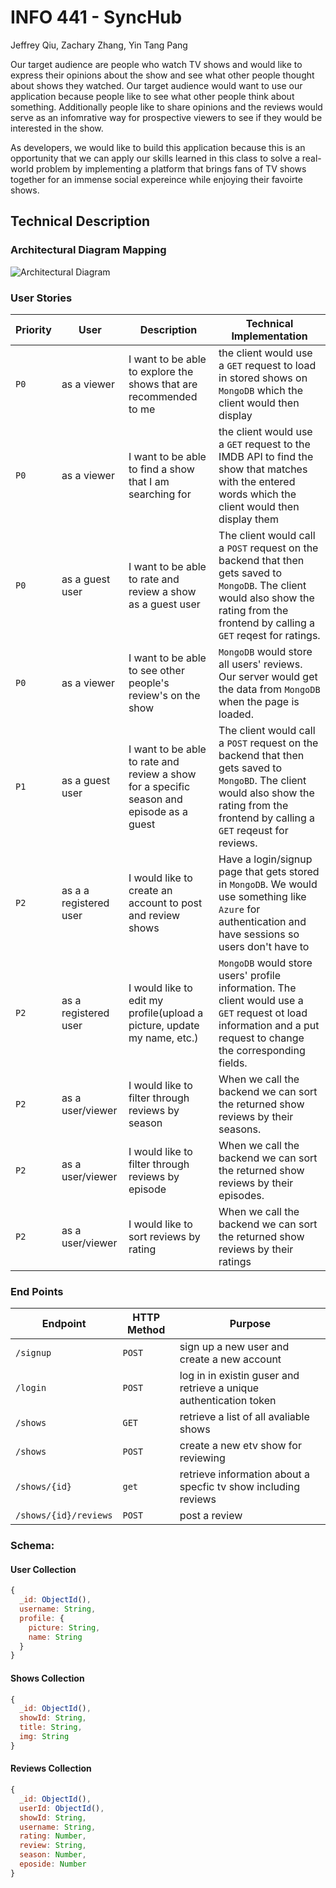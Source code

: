 # INFO 441 - SyncHub

Jeffrey Qiu, Zachary Zhang, Yin Tang Pang

Our target audience are people who watch TV shows and would like to express their opinions about the show and see what other people thought about shows they watched. Our target audience would want to use our application because people like to see what other people think about something. Additionally people like to share opinions and the reviews would serve as an infomrative way for prospective viewers to see if they would be interested in the show.

As developers, we would like to build this application because this is an opportunity that we can apply our skills learned in this class to solve a real-world problem by implementing a platform that brings fans of TV shows together for an immense social expereince while enjoying their favoirte shows.

## Technical Description

### Architectural Diagram Mapping

![Architectural Diagram](https://user-images.githubusercontent.com/37636251/217921328-6879213d-d53a-4a00-8b8f-72c13958e4dd.jpg)

### User Stories

| Priority | User | Description | Technical Implementation |
| ---------|------|-------------|-------------------------|
|  `P0`    | as a viewer | I want to be able to explore the shows that are recommended to me | the client would use a `GET` request to load in stored shows on `MongoDB` which the client would then display |
|  `P0`    | as a viewer | I want to be able to find a show that I am searching for | the client would use a `GET` request to the IMDB API to find the show that matches with the entered words which the client would then display them |
|  `P0`    | as a guest user | I want to be able to rate and review a show as a guest user| The client would call a `POST` request on the backend that then gets saved to `MongoDB`. The client would also show the rating from the frontend by calling a `GET` reqest for ratings. 
|  `P0`    | as a viewer | I want to be able to see other people's review's on the show | `MongoDB` would store all users' reviews. Our server would get the data from `MongoDB` when the page is loaded.
|  `P1`    | as a guest user | I want to be able to rate and review a show for a specific season and episode as a guest | The client would call a `POST` request on the backend that then gets saved to `MongoBD`. The client would also show the rating from the frontend by calling a `GET` reqeust for reviews.
|  `P2`    | as a a registered user | I would like to create an account to post and review shows | Have a login/signup page that gets stored in `MongoDB`. We would use something like `Azure` for authentication and have sessions so users don't have to 
|  `P2`    | as a registered user | I would like to edit my profile(upload a picture, update my name, etc.) | `MongoDB` would store users' profile information. The client would use a `GET` request ot load information and a put request to change the corresponding fields.
|  `P2`    | as a user/viewer | I would like to filter through reviews by season | When we call the backend we can sort the returned show reviews by their seasons.
|  `P2`    | as a user/viewer | I would like to filter through reviews by episode | When we call the backend we can sort the returned show reviews by their episodes.
|  `P2`    | as a user/viewer | I would like to sort reviews by rating | When we call the backend we can sort the returned show reviews by their ratings


### End Points

| Endpoint | HTTP Method | Purpose |
|----------|-------------|---------|
| `/signup`| `POST`      | sign up a new user and create a new account |
| `/login` | `POST`      | log in in existin guser and retrieve a unique authentication token |
| `/shows` | `GET`       | retrieve a list of all avaliable shows |
| `/shows` | `POST`      | create a new etv show for reviewing |
| `/shows/{id}` |  `get` | retrieve information about a specfic tv show including reviews |
| `/shows/{id}/reviews`| `POST` | post a review |

### Schema:

#### User Collection

```js
{
  _id: ObjectId(),
  username: String,
  profile: {
    picture: String,
    name: String
  }
}
```

#### Shows Collection

```js
{
  _id: ObjectId(),
  showId: String,
  title: String,
  img: String
}
```

#### Reviews Collection

```js
{
  _id: ObjectId(),
  userId: ObjectId(),
  showId: String,
  username: String,
  rating: Number,
  review: String,
  season: Number,
  eposide: Number
}
```
